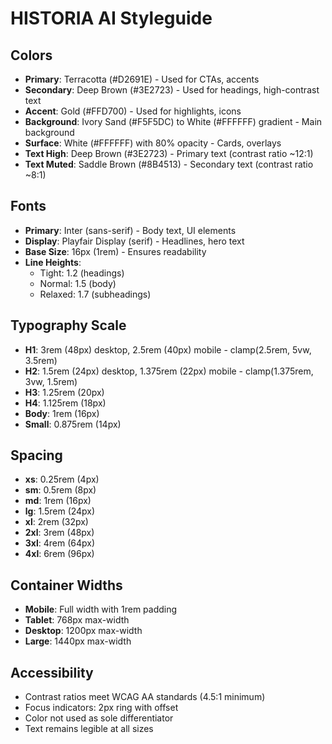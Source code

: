 # HISTORIA AI Styleguide

## Colors
- **Primary**: Terracotta (#D2691E) - Used for CTAs, accents
- **Secondary**: Deep Brown (#3E2723) - Used for headings, high-contrast text
- **Accent**: Gold (#FFD700) - Used for highlights, icons
- **Background**: Ivory Sand (#F5F5DC) to White (#FFFFFF) gradient - Main background
- **Surface**: White (#FFFFFF) with 80% opacity - Cards, overlays
- **Text High**: Deep Brown (#3E2723) - Primary text (contrast ratio ~12:1)
- **Text Muted**: Saddle Brown (#8B4513) - Secondary text (contrast ratio ~8:1)

## Fonts
- **Primary**: Inter (sans-serif) - Body text, UI elements
- **Display**: Playfair Display (serif) - Headlines, hero text
- **Base Size**: 16px (1rem) - Ensures readability
- **Line Heights**:
  - Tight: 1.2 (headings)
  - Normal: 1.5 (body)
  - Relaxed: 1.7 (subheadings)

## Typography Scale
- **H1**: 3rem (48px) desktop, 2.5rem (40px) mobile - clamp(2.5rem, 5vw, 3.5rem)
- **H2**: 1.5rem (24px) desktop, 1.375rem (22px) mobile - clamp(1.375rem, 3vw, 1.5rem)
- **H3**: 1.25rem (20px)
- **H4**: 1.125rem (18px)
- **Body**: 1rem (16px)
- **Small**: 0.875rem (14px)

## Spacing
- **xs**: 0.25rem (4px)
- **sm**: 0.5rem (8px)
- **md**: 1rem (16px)
- **lg**: 1.5rem (24px)
- **xl**: 2rem (32px)
- **2xl**: 3rem (48px)
- **3xl**: 4rem (64px)
- **4xl**: 6rem (96px)

## Container Widths
- **Mobile**: Full width with 1rem padding
- **Tablet**: 768px max-width
- **Desktop**: 1200px max-width
- **Large**: 1440px max-width

## Accessibility
- Contrast ratios meet WCAG AA standards (4.5:1 minimum)
- Focus indicators: 2px ring with offset
- Color not used as sole differentiator
- Text remains legible at all sizes
